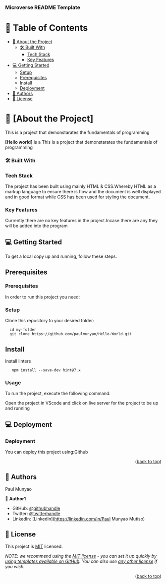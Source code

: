 <a name="readme-top"></a>

  <h3><b>Microverse README Template</b></h3>

# 📗 Table of Contents

- [📖 About the Project](#about-project)
  - [🛠 Built With](#built-with)
    - [Tech Stack](#tech-stack)
    - [Key Features](#key-features)
- [💻 Getting Started](#getting-started)
  - [Setup](#setup)
  - [Prerequisites](#prerequisites)
  - [Install](#install)
  - [Deployment](#deployment)
- [👥 Authors](#authors)
- [📝 License](#license)

# 📖 [About the Project] <a name="about-project"></a>

This is a project that demonstarates the fundamentals of programming

**[Hello world]** is a This is a project that demonstarates the fundamentals of programming

### 🛠 Built With <a name="built-with"></a>

### Tech Stack <a name="tech-stack"></a>
The project has been built using mainly HTML & CSS.Whereby HTML as a markup language to ensure there is flow and the document is well displayed and in good format while CSS has been used for styling the document.


### Key Features <a name="key-features"></a>

Currently there are no key features in the project.Incase there are any they will be added into the program


## 💻 Getting Started <a name="getting-started"></a>

To get a local copy up and running, follow these steps.

##  Prerequisites <a name="prerequisites"></a>
### Prerequisites

In order to run this project you need:

### Setup

Clone this repository to your desired folder:

```
  cd my-folder
  git clone https://github.com/paulmunyao/Hello-World.git
```

## Install <a name="install"></a>  
Install linters

```
   npm install --save-dev hint@7.x
```

### Usage

To run the project, execute the following command:

Open the project in VScode and click on live server for the project to be up and running

## 💻 Deployment <a name="deployment"></a>

### Deployment

You can deploy this project using:Github

<p align="right">(<a href="#readme-top">back to top</a>)</p>


## 👥 Authors <a name="authors"></a>

Paul Munyao

👤 **Author1**

- GitHub: [@githubhandle](https://github.com/paulmunyao)
- Twitter: [@twitterhandle](https://twitter.com/Mutiso_P)
- LinkedIn: [LinkedIn](https://linkedin.com/in/Paul Munyao Mutiso)

## 📝 License <a name="license"></a>

This project is [MIT](./LICENSE) licensed.

_NOTE: we recommend using the [MIT license](https://choosealicense.com/licenses/mit/) - you can set it up quickly by [using templates available on GitHub](https://docs.github.com/en/communities/setting-up-your-project-for-healthy-contributions/adding-a-license-to-a-repository). You can also use [any other license](https://choosealicense.com/licenses/) if you wish._

<p align="right">(<a href="#readme-top">back to top</a>)</p>
